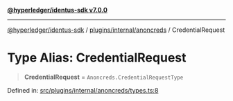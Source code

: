 [**@hyperledger/identus-sdk v7.0.0**](../../../../README.md)

***

[@hyperledger/identus-sdk](../../../../README.md) / [plugins/internal/anoncreds](../README.md) / CredentialRequest

# Type Alias: CredentialRequest

> **CredentialRequest** = `Anoncreds.CredentialRequestType`

Defined in: [src/plugins/internal/anoncreds/types.ts:8](https://github.com/hyperledger/identus-edge-agent-sdk-ts/blob/96423ee84b124a31ce63036d9d623d1cb73a13c2/src/plugins/internal/anoncreds/types.ts#L8)

